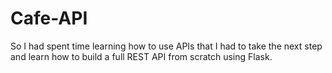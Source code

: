 # Cafe-API
So I had spent time learning how to use APIs that I had to take the next step and learn how to build a full REST API from scratch using Flask.

